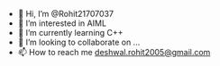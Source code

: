 - 👋 Hi, I’m @Rohit21707037
- 👀 I’m interested in AIML
- 🌱 I’m currently learning C++
- 💞️ I’m looking to collaborate on ...
- 📫 How to reach me deshwal.rohit2005@gmail.com

<!---
Rohit21707037/Rohit21707037 is a ✨ special ✨ repository because its `README.md` (this file) appears on your GitHub profile.
You can click the Preview link to take a look at your changes.
--->
